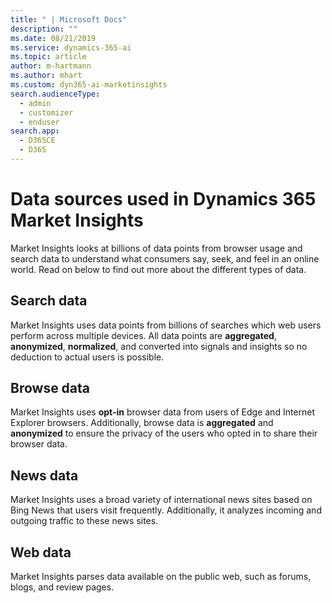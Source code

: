 ```yaml
---
title: " | Microsoft Docs"
description: ""
ms.date: 08/21/2019
ms.service: dynamics-365-ai
ms.topic: article
author: m-hartmann
ms.author: mhart
ms.custom: dyn365-ai-marketinsights
search.audienceType: 
  - admin
  - customizer
  - enduser
search.app: 
  - D365CE
  - D365
---
```


# Data sources used in Dynamics 365 Market Insights

Market Insights looks at billions of data points from browser usage and search data to understand what consumers say, seek, and feel in an online world. Read on below to find out more about the different types of data.

## Search data

Market Insights uses data points from billions of searches which web users perform across multiple devices. All data points are **aggregated**, **anonymized**, **normalized**, and converted into signals and insights so no deduction to actual users is possible.

## Browse data

Market Insights uses **opt-in** browser data from users of Edge and Internet Explorer browsers. Additionally, browse data is **aggregated** and **anonymized** to ensure the privacy of the users who opted in to share their browser data.

## News data

Market Insights uses a broad variety of international news sites based on Bing News that users visit frequently. Additionally, it analyzes incoming and outgoing traffic to these news sites.

## Web data

Market Insights parses data available on the public web, such as forums, blogs, and review pages.

